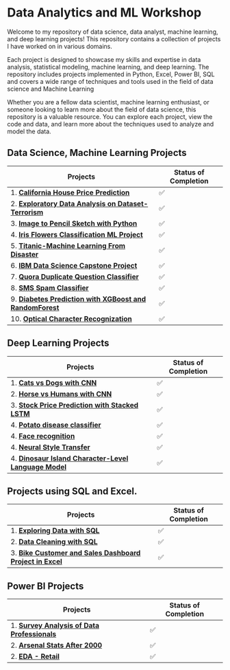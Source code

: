 # Data Analytics and ML Workshop
Welcome to my repository of data science, data analyst, machine learning, and deep learning projects! This repository contains a collection of projects I have worked on in various domains.

Each project is designed to showcase my skills and expertise in data analysis, statistical modeling, machine learning, and deep learning. The repository includes projects implemented in Python, Excel, Power BI, SQL and covers a wide range of techniques and tools used in the field of data science and Machine Learning

Whether you are a fellow data scientist, machine learning enthusiast, or someone looking to learn more about the field of data science, this repository is a valuable resource. You can explore each project, view the code and data, and learn more about the techniques used to analyze and model the data.

## Data Science, Machine Learning Projects
| **Projects** | **Status of Completion** |
| ----- | -----|
| 1. [**California House Price Prediction**](https://github.com/SumitxThokar/California-House-Price-Prediction) | :white_check_mark: |
| 2. [**Exploratory Data Analysis on Dataset-Terrorism**](https://github.com/SumitxThokar/LetsGrowMoreProjects/blob/main/Global%20terrorism/GlobalTerrrorism.ipynb) | :white_check_mark: |
| 3. [**Image to Pencil Sketch with Python**](https://github.com/SumitxThokar/LetsGrowMoreProjects/blob/main/Pencil%20image%20converter/Pencil_Sketch_Converter.ipynb)  |:white_check_mark: |
| 4. [**Iris Flowers Classification ML Project**](https://github.com/SumitxThokar/LetsGrowMoreProjects/blob/main/Iris/IrisFlowerClassificationwithKNN.ipynb) | :white_check_mark: | 
| 5. [**Titanic-Machine Learning From Disaster**](https://github.com/SumitxThokar/Titanic---Machine-Learning-from-Disaster/blob/main/Titanic%20prediction/titanic.ipynb) | :white_check_mark: | 
| 6. [**IBM Data Science Capstone Project**](https://github.com/SumitxThokar/Data-Science-Capstone-Project) | :white_check_mark: | 
| 7. [**Quora Duplicate Question Classifier**](https://github.com/SumitxThokar/Quora-Duplicate-Question-Classifier) | ✅ |
| 8. [**SMS Spam Classifier**](https://github.com/SumitxThokar/SMS-Spam-Classifier) | ✅ |
| 9. [**Diabetes Prediction with XGBoost and RandomForest**](https://github.com/SumitxThokar/Diabetes_Prediction_XGBoost_RandomForest/tree/main/Diabetes_pred) | ✅ |
| 10. [**Optical Character Recognization**](https://github.com/SumitxThokar/Optical-Character-Recognization) | ✅ |

## Deep Learning Projects
| **Projects** | **Status of Completion** |
| ----- | -----|
| 1. [**Cats vs Dogs with CNN**](https://github.com/SumitxThokar/Neural-Networks/blob/main/Jupyter_File/C2W2_Assignment.ipynb) | :white_check_mark: |
| 2. [**Horse vs Humans with CNN**](https://github.com/SumitxThokar/Neural-Networks/blob/main/Jupyter_File/C2W3_Assignment.ipynb) | :white_check_mark: |
| 3. [**Stock Price Prediction with Stacked LSTM**](https://github.com/SumitxThokar/Stock-Price-Prediction-with-Stacked-LSTM) | :white_check_mark: |
| 4. [**Potato disease classifier**](https://github.com/SumitxThokar/Potato-disease-classifier) | ✅ |
| 4. [**Face recognition**](https://github.com/SumitxThokar/Face-recognition) | ✅ |
| 4. [**Neural Style Transfer**](https://github.com/SumitxThokar/Neural-Style-Transfer) | ✅ |
| 4. [**Dinosaur Island Character-Level Language Model**](https://github.com/SumitxThokar/Dinosaur-Island-LM) | ✅ |

## Projects using SQL and Excel.
|**Projects**| **Status of Completion** |
| ----- | -----|
| 1. [**Exploring Data with SQL**](https://github.com/SumitxThokar/Exploring-Data-with-SQL) | :white_check_mark: |
| 2. [**Data Cleaning with SQL**](https://github.com/SumitxThokar/Data-Cleaning-with-SQL) | :white_check_mark: |
| 3. [**Bike Customer and Sales Dashboard Project in Excel**](https://github.com/SumitxThokar/Full-project-in-Excel) | :white_check_mark: |

## Power BI Projects
| **Projects** | **Status of Completion** |
| ----- | -----|
| 1. [**Survey Analysis of Data Professionals**](https://github.com/SumitxThokar/Power_BI_Projects./blob/main/First%20Power%20BI%20(Alex)/project_1.pbix) | :white_check_mark: |
| 2. [**Arsenal Stats After 2000**](https://github.com/SumitxThokar/Power-BI-Projects./blob/main/Arsenal_Stats/foot.pbix) | :white_check_mark: |
| 2. [**EDA - Retail**](https://github.com/SumitxThokar/Power-BI-Projects./tree/main/Retail) | :white_check_mark: |

